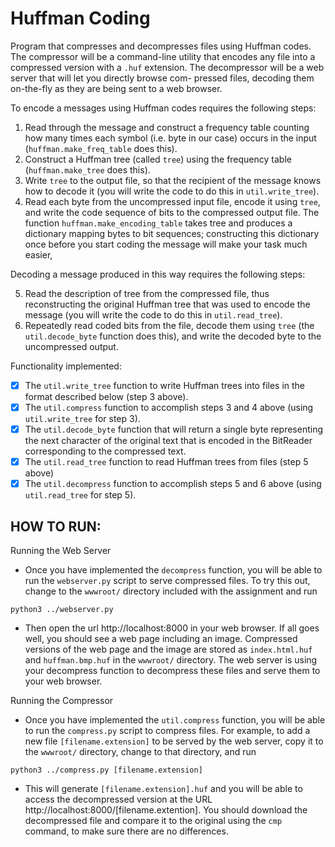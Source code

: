 # Huffman Coding

Program that compresses and decompresses files using Huffman codes. The compressor will be a command-line utility that encodes any file into a compressed version with a `.huf` extension. The decompressor will be a web server that will let you directly browse com- pressed files, decoding them on-the-fly as they are being sent to a web browser.

To encode a messages using Huffman codes requires the following steps:

1. Read through the message and construct a frequency table counting how many times each symbol (i.e. byte in our case) occurs in the input (`huffman.make_freq_table` does this).
2. Construct a Huffman tree (called `tree`) using the frequency table (`huffman.make_tree` does this).
3. Write `tree` to the output file, so that the recipient of the message knows how to decode it (you will write the code to do this in `util.write_tree`).
4. Read each byte from the uncompressed input file, encode it using `tree`, and write the code sequence of bits to the compressed output file. The function `huffman.make_encoding_table` takes tree and produces a dictionary mapping bytes to bit sequences; constructing this dictionary once before you start coding the message will make your task much easier,

Decoding a message produced in this way requires the following steps:

5. Read the description of tree from the compressed file, thus reconstructing the original Huffman tree that was used to encode the message (you will write the code to do this in `util.read_tree`).
6. Repeatedly read coded bits from the file, decode them using `tree` (the `util.decode_byte` function does this), and write the decoded byte to the uncompressed output.

Functionality implemented:
- [x] The `util.write_tree` function to write Huffman trees into files in the format described below (step 3 above).
- [x] The `util.compress` function to accomplish steps 3 and 4 above (using `util.write_tree` for step 3).
- [x] The `util.decode_byte` function that will return a single byte representing the next character of the original text that is encoded in the BitReader corresponding to the compressed text.
- [x] The `util.read_tree` function to read Huffman trees from files (step 5 above)
- [x] The `util.decompress` function to accomplish steps 5 and 6 above (using `util.read_tree` for step 5).

## HOW TO RUN:

Running the Web Server

- Once you have implemented the `decompress` function, you will be able to run the `webserver.py` script to serve compressed files. To try this out, change to the `wwwroot/` directory included with the assignment and run
```
python3 ../webserver.py
```
- Then open the url http://localhost:8000 in your web browser. If all goes well, you should see a web page including an image. Compressed versions of the web page and the image are stored as `index.html.huf` and `huffman.bmp.huf` in the `wwwroot/` directory. The web server is using your decompress function to decompress these files and serve them to your web browser.

Running the Compressor

- Once you have implemented the `util.compress` function, you will be able to run the `compress.py` script to compress files. For example, to add a new file `[filename.extension]` to be served by the web server, copy it to the `wwwroot/` directory, change to that directory, and run
```
python3 ../compress.py [filename.extension]
```
- This will generate `[filename.extension].huf` and you will be able to access the decompressed version at the URL http://localhost:8000/[filename.extention]. You should download the decompressed file and compare it to the original using the `cmp` command, to make sure there are no differences.
